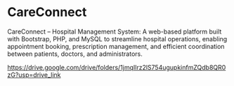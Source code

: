 # CareConnect
CareConnect – Hospital Management System: A web-based platform built with Bootstrap, PHP, and MySQL to streamline hospital operations, enabling appointment booking, prescription management, and efficient coordination between patients, doctors, and administrators.

https://drive.google.com/drive/folders/1jmqIlrz2lS754ugupkinfmZQdb8QR0zG?usp=drive_link
